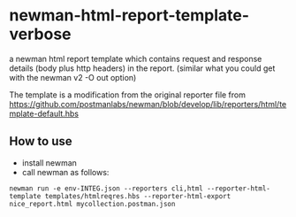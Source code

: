 # newman-html-report-template-verbose
a newman html report template which contains request and response details (body plus http headers) in the report.
(similar what you could get with the newman v2 -O out option)

The template is a modification from the original reporter file from https://github.com/postmanlabs/newman/blob/develop/lib/reporters/html/template-default.hbs
## How to use
* install newman
* call newman as follows:
```
newman run -e env-INTEG.json --reporters cli,html --reporter-html-template templates/htmlreqres.hbs --reporter-html-export nice_report.html mycollection.postman.json
```
